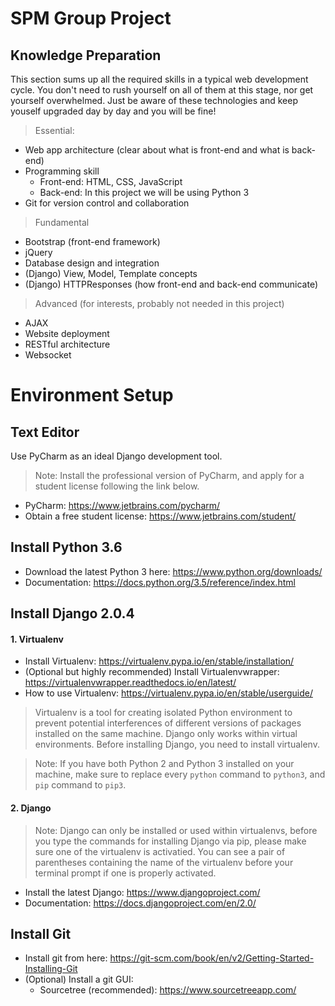 # SPM Group Project

## Knowledge Preparation
This section sums up all the required skills in a typical web development cycle. You don't need to rush yourself on all of them at this stage, nor get yourself overwhelmed. Just be aware of these technologies and keep youself upgraded day by day and you will be fine!

> Essential:

* Web app architecture (clear about what is front-end and what is back-end)
* Programming skill
    * Front-end: HTML, CSS, JavaScript
    * Back-end: In this project we will be using Python 3
* Git for version control and collaboration

> Fundamental

* Bootstrap (front-end framework)
* jQuery
* Database design and integration
* (Django) View, Model, Template concepts
* (Django) HTTPResponses (how front-end and back-end communicate)

> Advanced (for interests, probably not needed in this project)

* AJAX
* Website deployment
* RESTful architecture
* Websocket

# Environment Setup

## Text Editor

Use PyCharm as an ideal Django development tool.

> Note: Install the professional version of PyCharm, and apply for a student license following the link below.

* PyCharm: https://www.jetbrains.com/pycharm/
* Obtain a free student license: https://www.jetbrains.com/student/

## Install Python 3.6
* Download the latest Python 3 here: https://www.python.org/downloads/
* Documentation: https://docs.python.org/3.5/reference/index.html

## Install Django 2.0.4

#### 1. Virtualenv
* Install Virtualenv: https://virtualenv.pypa.io/en/stable/installation/
* (Optional but highly recommended) Install Virtualenvwrapper: https://virtualenvwrapper.readthedocs.io/en/latest/
* How to use Virtualenv: https://virtualenv.pypa.io/en/stable/userguide/

> Virtualenv is a tool for creating isolated Python environment to prevent potential interferences of different versions of packages installed on the same machine. Django only works within virtual environments. Before installing Django, you need to install virtualenv.

> Note: If you have both Python 2 and Python 3 installed on your machine, make sure to replace every `python` command to `python3`, and `pip` command to `pip3`.

#### 2. Django

> Note: Django can only be installed or used within virtualenvs, before you type the commands for installing Django via pip, please make sure one of the virtualenv is activatied. You can see a pair of parentheses containing the name of the virtualenv before your terminal prompt if one is properly activated.

* Install the latest Django: https://www.djangoproject.com/
* Documentation: https://docs.djangoproject.com/en/2.0/

## Install Git
* Install git from here: https://git-scm.com/book/en/v2/Getting-Started-Installing-Git
* (Optional) Install a git GUI:
    * Sourcetree (recommended): https://www.sourcetreeapp.com/
